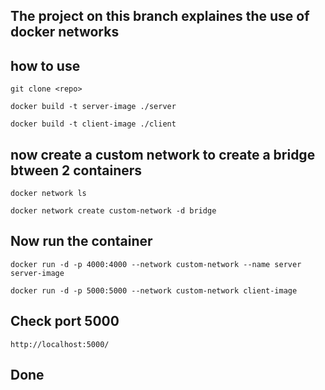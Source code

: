 ## The project on this branch explaines the use of docker networks 

## how to use 

```
git clone <repo>
```
```
docker build -t server-image ./server
```
```
docker build -t client-image ./client
```
## now create a custom network to create a bridge btween 2 containers 
```
docker network ls
```
```
docker network create custom-network -d bridge
```
## Now run the container
```
docker run -d -p 4000:4000 --network custom-network --name server server-image
```
```
docker run -d -p 5000:5000 --network custom-network client-image
```
## Check port 5000
```
http://localhost:5000/
```

## Done 

